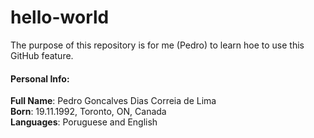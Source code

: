 # hello-world

The purpose of this repository is for me (Pedro) to learn hoe to use this GitHub feature.

<h4>Personal Info:</h4>
<p><strong>Full Name</strong>: Pedro Goncalves Dias Correia de Lima<br>
<strong>Born</strong>: 19.11.1992, Toronto, ON, Canada<br>
<strong>Languages</strong>: Poruguese and English</p>
